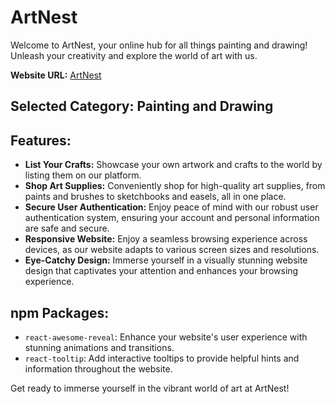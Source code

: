 # ArtNest

Welcome to ArtNest, your online hub for all things painting and drawing! Unleash your creativity and explore the world of art with us.

**Website URL:** [ArtNest](https://artnest.netlify.app/)

## Selected Category: Painting and Drawing

## Features:
- **List Your Crafts:** Showcase your own artwork and crafts to the world by listing them on our platform.
- **Shop Art Supplies:** Conveniently shop for high-quality art supplies, from paints and brushes to sketchbooks and easels, all in one place.
- **Secure User Authentication:** Enjoy peace of mind with our robust user authentication system, ensuring your account and personal information are safe and secure.
- **Responsive Website:** Enjoy a seamless browsing experience across devices, as our website adapts to various screen sizes and resolutions.
- **Eye-Catchy Design:** Immerse yourself in a visually stunning website design that captivates your attention and enhances your browsing experience.

## npm Packages:
- `react-awesome-reveal`: Enhance your website's user experience with stunning animations and transitions.
- `react-tooltip`: Add interactive tooltips to provide helpful hints and information throughout the website.

Get ready to immerse yourself in the vibrant world of art at ArtNest!
